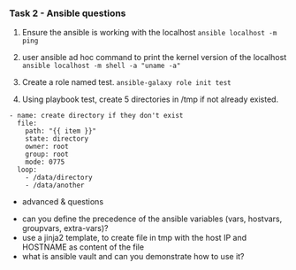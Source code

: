 ### Task 2 - Ansible questions


1. Ensure the ansible is working with the localhost
``` ansible localhost -m ping ```

2. user ansible ad hoc command to print the kernel version of the localhost
``` ansible localhost -m shell -a "uname -a" ```

3. Create a role named test.
``` ansible-galaxy role init test ```

4. Using playbook test, create 5 directories in /tmp if not already existed.

```
- name: create directory if they don't exist
  file:
    path: "{{ item }}"
    state: directory
    owner: root
    group: root
    mode: 0775
  loop:
    - /data/directory
    - /data/another
```


+ advanced & questions
- can you define the precedence of the ansible variables (vars, hostvars, groupvars, extra-vars)?
- use a jinja2 template, to create file in tmp with the host IP and HOSTNAME as content of the file
- what is ansible vault and can you demonstrate how to use it?